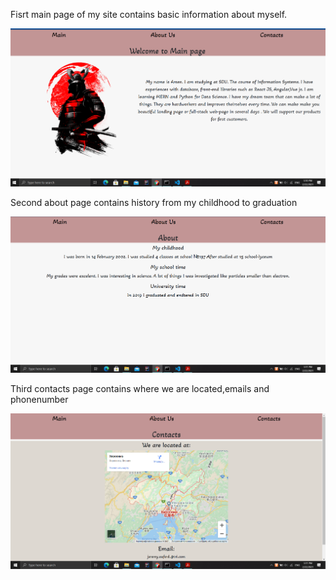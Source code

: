 Fisrt main page of my site contains basic information about myself.

![](public/images/Screenshot_1.png)

Second about page contains history from my childhood to graduation

![](public/images/about.png)

Third contacts page contains where we are located,emails and phonenumber

![](public/images/contacts.png)
